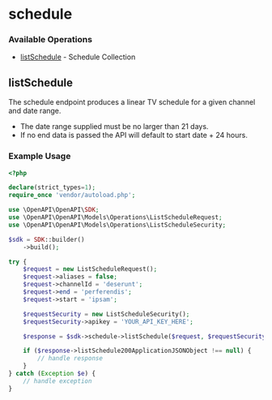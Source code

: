 # schedule

### Available Operations

* [listSchedule](#listschedule) - Schedule Collection

## listSchedule

The schedule endpoint produces a linear TV schedule for a given channel and date range.

 - The date range supplied must be no larger than 21 days.
 - If no end data is passed the API will default to start date + 24 hours.

### Example Usage

```php
<?php

declare(strict_types=1);
require_once 'vendor/autoload.php';

use \OpenAPI\OpenAPI\SDK;
use \OpenAPI\OpenAPI\Models\Operations\ListScheduleRequest;
use \OpenAPI\OpenAPI\Models\Operations\ListScheduleSecurity;

$sdk = SDK::builder()
    ->build();

try {
    $request = new ListScheduleRequest();
    $request->aliases = false;
    $request->channelId = 'deserunt';
    $request->end = 'perferendis';
    $request->start = 'ipsam';

    $requestSecurity = new ListScheduleSecurity();
    $requestSecurity->apikey = 'YOUR_API_KEY_HERE';

    $response = $sdk->schedule->listSchedule($request, $requestSecurity);

    if ($response->listSchedule200ApplicationJSONObject !== null) {
        // handle response
    }
} catch (Exception $e) {
    // handle exception
}
```
